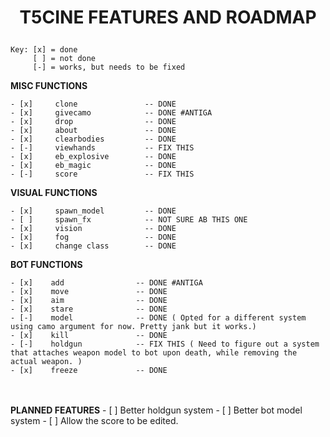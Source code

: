 # <p style="text-align: center;">**T5CINE FEATURES AND ROADMAP**</p>

    Key: [x] = done
         [ ] = not done
         [-] = works, but needs to be fixed

**MISC FUNCTIONS**

    - [x]     clone               -- DONE
    - [x]     givecamo            -- DONE #ANTIGA
    - [x]     drop                -- DONE
    - [x]     about               -- DONE
    - [x]     clearbodies         -- DONE
    - [-]     viewhands           -- FIX THIS
    - [x]     eb_explosive        -- DONE
    - [x]     eb_magic            -- DONE
    - [-]     score               -- FIX THIS

**VISUAL FUNCTIONS**

    - [x]     spawn_model         -- DONE
    - [ ]     spawn_fx            -- NOT SURE AB THIS ONE
    - [x]     vision              -- DONE
    - [x]     fog                 -- DONE
    - [x]     change class        -- DONE

**BOT FUNCTIONS**

    - [x]    add                -- DONE #ANTIGA
    - [x]    move               -- DONE
    - [x]    aim                -- DONE
    - [x]    stare              -- DONE
    - [-]    model              -- DONE ( Opted for a different system using camo argument for now. Pretty jank but it works.)
    - [x]    kill               -- DONE
    - [-]    holdgun            -- FIX THIS ( Need to figure out a system that attaches weapon model to bot upon death, while removing the actual weapon. )
    - [x]    freeze             -- DONE

<br/><br/>
**PLANNED FEATURES**
    - [ ]    Better holdgun system
    - [ ]    Better bot model system
    - [ ]    Allow the score to be edited.
